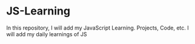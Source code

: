 # JS-Learning
In this repository, I will add my JavaScript Learning. Projects, Code, etc.
I will add my daily learnings of JS

